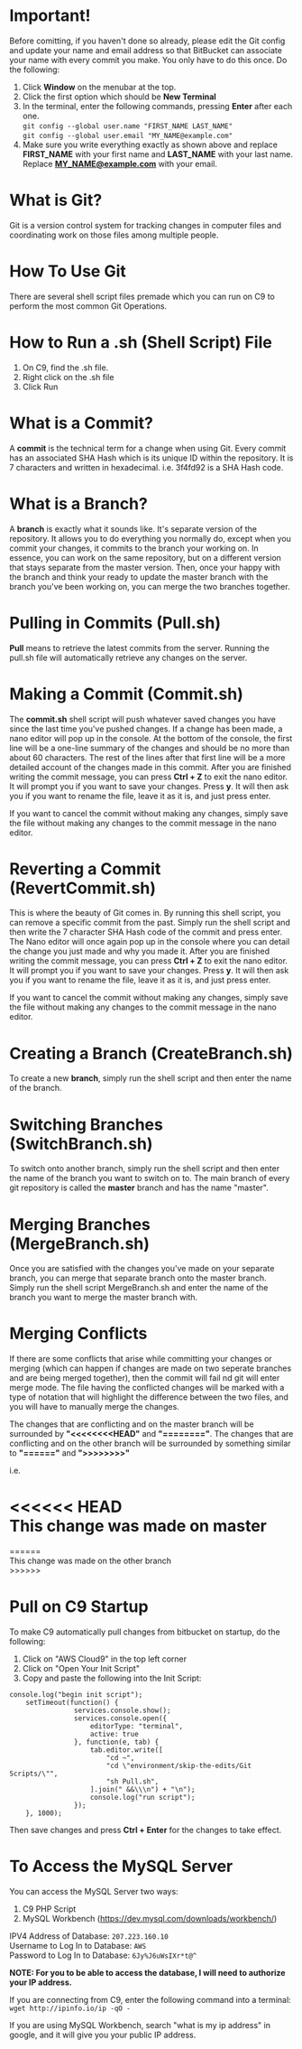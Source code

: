 # Important!

Before comitting, if you haven't done so already, please edit the Git config and update your name and email address so that BitBucket can associate your name with every commit you make.
You only have to do this once. Do the following:

1. Click **Window** on the menubar at the top.
2. Click the first option which should be **New Terminal**
3. In the terminal, enter the following commands, pressing **Enter** after each one.  
`git config --global user.name "FIRST_NAME LAST_NAME"`  
`git config --global user.email "MY_NAME@example.com"`
4. Make sure you write everything exactly as shown above and replace **FIRST_NAME** with your
first name and **LAST_NAME** with your last name. Replace **MY_NAME@example.com** with your email.

# What is Git?

Git is a version control system for tracking changes in computer files and coordinating work on those files among multiple people.

# How To Use Git

There are several shell script files premade which you can run on C9 to perform the most common Git Operations.

# How to Run a .sh (Shell Script) File

1. On C9, find the .sh file.
2. Right click on the .sh file
3. Click Run

# What is a Commit?

A **commit** is the technical term for a change when using Git. Every commit has an associated SHA Hash which is its unique ID within the repository. It is 7 characters and written in hexadecimal. i.e. 3f4fd92 is a SHA Hash code.

# What is a Branch?

A **branch** is exactly what it sounds like. It's separate version of the repository. It allows you to do
everything you normally do, except when you commit your changes, it commits to the branch your working on.
In essence, you can work on the same repository, but on a different version that stays separate from the master 
version. Then, once your happy with the branch and think your ready to update the master branch with the branch
you've been working on, you can merge the two branches together.

# Pulling in Commits (Pull.sh)

**Pull** means to retrieve the latest commits from the server. Running the pull.sh file will automatically
retrieve any changes on the server.

# Making a Commit (Commit.sh)

The **commit.sh** shell script will push whatever saved changes you have since the last time you've pushed
changes. If a change has been made, a nano editor will pop up in the console. At the bottom of the console,
the first line will be a one-line summary of the changes and should be no more than about 60 characters.
The rest of the lines after that first line will be a more detailed account of the changes made in this commit.
After you are finished writing the commit message, you can press **Ctrl + Z** to exit the nano editor. It will prompt
you if you want to save your changes. Press **y**. It will then ask you if you want to rename the file, leave it
as it is, and just press enter. 

If you want to cancel the commit without making any changes, simply save the file without making any changes
to the commit message in the nano editor.

# Reverting a Commit (RevertCommit.sh)

This is where the beauty of Git comes in. By running this shell script, you can remove a specific commit from 
the past. Simply run the shell script and then write the 7 character SHA Hash code of the commit and press enter.
The Nano editor will once again pop up in the console where you can detail the change you just made and why you 
made it. After you are finished writing the commit message, you can press **Ctrl + Z** to exit the nano editor. It 
will prompt you if you want to save your changes. Press **y**. It will then ask you if you want to rename the file, 
leave it as it is, and just press enter.

If you want to cancel the commit without making any changes, simply save the file without making any 
changes to the commit message in the nano editor.

# Creating a Branch (CreateBranch.sh)

To create a new **branch**, simply run the shell script and then enter the name of the branch.

# Switching Branches (SwitchBranch.sh)

To switch onto another branch, simply run the shell script and then enter the name of the branch you want to 
switch on to. The main branch of every git repository is called the **master** branch and has the name "master".

# Merging Branches (MergeBranch.sh)

Once you are satisfied with the changes you've made on your separate branch, you can merge that separate
branch onto the master branch. Simply run the shell script MergeBranch.sh and enter the name of the branch
you want to merge the master branch with.

# Merging Conflicts

If there are some conflicts that arise while committing your changes or merging (which can happen if 
changes are made on two seperate branches and are being merged together), then the commit will fail 
nd git will enter merge mode. The file having the conflicted changes will be marked with a type of notation
that will highlight the difference between the two files, and you will have to manually merge the changes.

The changes that are conflicting and on the master branch will be surrounded by **"<<<<<<<<HEAD"**
and **"========"**. The changes that are conflicting and on the other branch will be surrounded by
something similar to **"======"** and **">>>>>>>>"**

i.e.

<<<<<< HEAD  
This change was made on master  
======  

======  
This change was made on the other branch  
\>\>\>\>\>\>

# Pull on C9 Startup

To make C9 automatically pull changes from bitbucket on startup, do the following:

1. Click on "AWS Cloud9" in the top left corner
2. Click on "Open Your Init Script"
3. Copy and paste the following into the Init Script:

```
console.log("begin init script");  
    setTimeout(function() {  
                services.console.show();  
                services.console.open({  
                    editorType: "terminal",  
                    active: true  
                }, function(e, tab) {  
                    tab.editor.write([  
                        "cd ~",  
                        "cd \"environment/skip-the-edits/Git Scripts/\"",  
                        "sh Pull.sh",  
                    ].join(" &&\\\n") + "\n");  
                    console.log("run script");  
                });  
    }, 1000);  
```

Then save changes and press **Ctrl + Enter** for the changes to take effect.

# To Access the MySQL Server

You can access the MySQL Server two ways:
1. C9 PHP Script
2. MySQL Workbench (https://dev.mysql.com/downloads/workbench/)

IPV4 Address of Database: `207.223.160.10`  
Username to Log In to Database: `AWS`  
Password to Log In to Database: `6Jy%J6uWsIXr*t@^`  

**NOTE: For you to be able to access the database, I will need to authorize your IP address.**  

If you are connecting from C9, enter the following command into a terminal:  
`wget http://ipinfo.io/ip -qO -`

If you are using MySQL Workbench, search "what is my ip address" in google, and it will
give you your public IP address.